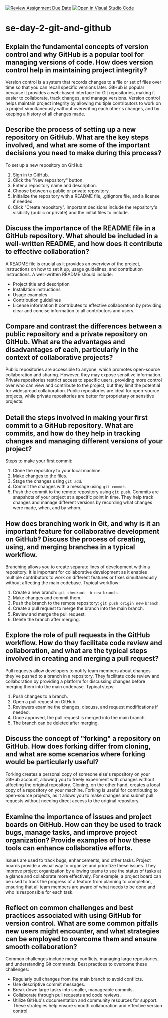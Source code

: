 [![Review Assignment Due Date](https://classroom.github.com/assets/deadline-readme-button-22041afd0340ce965d47ae6ef1cefeee28c7c493a6346c4f15d667ab976d596c.svg)](https://classroom.github.com/a/8wgCKhpZ)
[![Open in Visual Studio Code](https://classroom.github.com/assets/open-in-vscode-2e0aaae1b6195c2367325f4f02e2d04e9abb55f0b24a779b69b11b9e10269abc.svg)](https://classroom.github.com/online_ide?assignment_repo_id=18521707&assignment_repo_type=AssignmentRepo)
# se-day-2-git-and-github

## Explain the fundamental concepts of version control and why GitHub is a popular tool for managing versions of code. How does version control help in maintaining project integrity?
Version control is a system that records changes to a file or set of files over time so that you can recall specific versions later. GitHub is popular because it provides a web-based interface for Git repositories, making it easier to collaborate, track changes, and manage versions. Version control helps maintain project integrity by allowing multiple contributors to work on a project simultaneously without overwriting each other's changes, and by keeping a history of all changes made.

## Describe the process of setting up a new repository on GitHub. What are the key steps involved, and what are some of the important decisions you need to make during this process?
To set up a new repository on GitHub:
1. Sign in to GitHub.
2. Click the "New repository" button.
3. Enter a repository name and description.
4. Choose between a public or private repository.
5. Initialize the repository with a README file, .gitignore file, and a license if needed.
6. Click "Create repository".
Important decisions include the repository's visibility (public or private) and the initial files to include.

## Discuss the importance of the README file in a GitHub repository. What should be included in a well-written README, and how does it contribute to effective collaboration?
A README file is crucial as it provides an overview of the project, instructions on how to set it up, usage guidelines, and contribution instructions. A well-written README should include:
- Project title and description
- Installation instructions
- Usage examples
- Contribution guidelines
- License information
It contributes to effective collaboration by providing clear and concise information to all contributors and users.

## Compare and contrast the differences between a public repository and a private repository on GitHub. What are the advantages and disadvantages of each, particularly in the context of collaborative projects?
Public repositories are accessible to anyone, which promotes open-source collaboration and sharing. However, they may expose sensitive information. Private repositories restrict access to specific users, providing more control over who can view and contribute to the project, but they limit the potential for widespread collaboration. Public repositories are ideal for open-source projects, while private repositories are better for proprietary or sensitive projects.

## Detail the steps involved in making your first commit to a GitHub repository. What are commits, and how do they help in tracking changes and managing different versions of your project?
Steps to make your first commit:
1. Clone the repository to your local machine.
2. Make changes to the files.
3. Stage the changes using `git add`.
4. Commit the changes with a message using `git commit`.
5. Push the commit to the remote repository using `git push`.
Commits are snapshots of your project at a specific point in time. They help track changes and manage different versions by recording what changes were made, when, and by whom.

## How does branching work in Git, and why is it an important feature for collaborative development on GitHub? Discuss the process of creating, using, and merging branches in a typical workflow.
Branching allows you to create separate lines of development within a repository. It is important for collaborative development as it enables multiple contributors to work on different features or fixes simultaneously without affecting the main codebase. Typical workflow:
1. Create a new branch: `git checkout -b new-branch`.
2. Make changes and commit them.
3. Push the branch to the remote repository: `git push origin new-branch`.
4. Create a pull request to merge the branch into the main branch.
5. Review and merge the pull request.
6. Delete the branch after merging.

## Explore the role of pull requests in the GitHub workflow. How do they facilitate code review and collaboration, and what are the typical steps involved in creating and merging a pull request?
Pull requests allow developers to notify team members about changes they've pushed to a branch in a repository. They facilitate code review and collaboration by providing a platform for discussing changes before merging them into the main codebase. Typical steps:
1. Push changes to a branch.
2. Open a pull request on GitHub.
3. Reviewers examine the changes, discuss, and request modifications if needed.
4. Once approved, the pull request is merged into the main branch.
5. The branch can be deleted after merging.

## Discuss the concept of "forking" a repository on GitHub. How does forking differ from cloning, and what are some scenarios where forking would be particularly useful?
Forking creates a personal copy of someone else's repository on your GitHub account, allowing you to freely experiment with changes without affecting the original repository. Cloning, on the other hand, creates a local copy of a repository on your machine. Forking is useful for contributing to open-source projects, as it allows you to make changes and submit pull requests without needing direct access to the original repository.

## Examine the importance of issues and project boards on GitHub. How can they be used to track bugs, manage tasks, and improve project organization? Provide examples of how these tools can enhance collaborative efforts.
Issues are used to track bugs, enhancements, and other tasks. Project boards provide a visual way to organize and prioritize these issues. They improve project organization by allowing teams to see the status of tasks at a glance and collaborate more effectively. For example, a project board can be used to track the progress of a feature from planning to completion, ensuring that all team members are aware of what needs to be done and who is responsible for each task.

## Reflect on common challenges and best practices associated with using GitHub for version control. What are some common pitfalls new users might encounter, and what strategies can be employed to overcome them and ensure smooth collaboration?
Common challenges include merge conflicts, managing large repositories, and understanding Git commands. Best practices to overcome these challenges:
- Regularly pull changes from the main branch to avoid conflicts.
- Use descriptive commit messages.
- Break down large tasks into smaller, manageable commits.
- Collaborate through pull requests and code reviews.
- Utilize GitHub's documentation and community resources for support.
These strategies help ensure smooth collaboration and effective version control.
